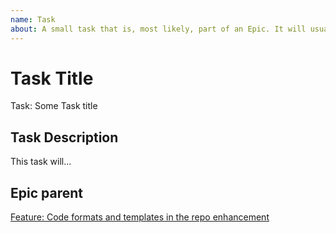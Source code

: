 ```yaml
---
name: Task
about: A small task that is, most likely, part of an Epic. It will usually be labeled as `good first issue`.
---
```


<!-- Issue title should mirror the task Title -->

# Task Title

Task: Some Task title

## Task Description

This task will...

## Epic parent

<!-- The linik below should link to its Epic parent -->

[Feature: Code formats and templates in the repo enhancement](https://github.com/Unibrighter/UniGears/issues/5)